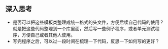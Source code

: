 

## 深入思考
* 是否可以把这些模板类整理成统一格式的头文件，方便后续自己代码的使用？就是把这些代码整理到一个库里面，然后写一些例子程序，或者单元测试程序，方便自己或者其他人使用。
* 写完程序之后，可以过一段时间在梳理一下代码，反思一下如何写的更好？
